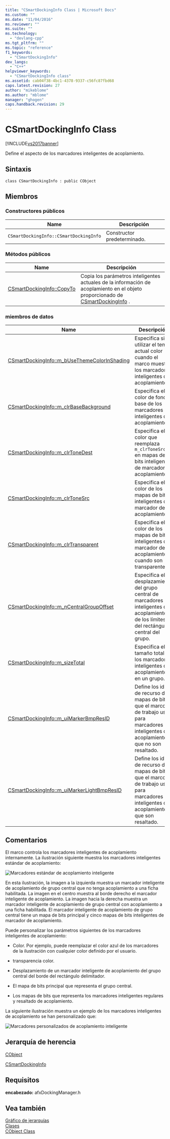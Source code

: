 ```yaml
---
title: "CSmartDockingInfo Class | Microsoft Docs"
ms.custom: ""
ms.date: "11/04/2016"
ms.reviewer: ""
ms.suite: ""
ms.technology: 
  - "devlang-cpp"
ms.tgt_pltfrm: ""
ms.topic: "reference"
f1_keywords: 
  - "CSmartDockingInfo"
dev_langs: 
  - "C++"
helpviewer_keywords: 
  - "CSmartDockingInfo class"
ms.assetid: cab04f38-4bc1-4378-9337-c56fc87fbd68
caps.latest.revision: 27
author: "mikeblome"
ms.author: "mblome"
manager: "ghogen"
caps.handback.revision: 29
---
```

# CSmartDockingInfo Class
[!INCLUDE[vs2017banner](../../assembler/inline/includes/vs2017banner.md)]

Define el aspecto de los marcadores inteligentes de acoplamiento.  
  
## Sintaxis  
  
```  
class CSmartDockingInfo : public CObject  
```  
  
## Miembros  
  
### Constructores públicos  
  
|Name|Descripción|  
|----------|-----------------|  
|`CSmartDockingInfo::CSmartDockingInfo`|Constructor predeterminado.|  
  
### Métodos públicos  
  
|Name|Descripción|  
|----------|-----------------|  
|[CSmartDockingInfo::CopyTo](../Topic/CSmartDockingInfo::CopyTo.md)|Copia los parámetros inteligentes actuales de la información de acoplamiento en el objeto proporcionado de [CSmartDockingInfo](../../mfc/reference/csmartdockinginfo-class.md) .|  
  
### miembros de datos  
  
|Name|Descripción|  
|----------|-----------------|  
|[CSmartDockingInfo::m\_bUseThemeColorInShading](../Topic/CSmartDockingInfo::m_bUseThemeColorInShading.md)|Especifica si utilizar el tema actual color cuando el marco muestra los marcadores inteligentes de acoplamiento.|  
|[CSmartDockingInfo::m\_clrBaseBackground](../Topic/CSmartDockingInfo::m_clrBaseBackground.md)|Especifica el color de fondo base de los marcadores inteligentes de acoplamiento.|  
|[CSmartDockingInfo::m\_clrToneDest](../Topic/CSmartDockingInfo::m_clrToneDest.md)|Especifica el color que reemplaza `m_clrToneSrc` en mapas de bits inteligentes de marcador de acoplamiento.|  
|[CSmartDockingInfo::m\_clrToneSrc](../Topic/CSmartDockingInfo::m_clrToneSrc.md)|Especifica el color de los mapas de bits inteligentes de marcador de acoplamiento.|  
|[CSmartDockingInfo::m\_clrTransparent](../Topic/CSmartDockingInfo::m_clrTransparent.md)|Especifica el color de los mapas de bits inteligentes de marcador de acoplamiento cuando son transparentes.|  
|[CSmartDockingInfo::m\_nCentralGroupOffset](../Topic/CSmartDockingInfo::m_nCentralGroupOffset.md)|Especifica el desplazamiento del grupo central de marcadores inteligentes de acoplamiento de los límites del rectángulo central del grupo.|  
|[CSmartDockingInfo::m\_sizeTotal](../Topic/CSmartDockingInfo::m_sizeTotal.md)|Especifica el tamaño total de los marcadores inteligentes de acoplamiento en un grupo.|  
|[CSmartDockingInfo::m\_uiMarkerBmpResID](../Topic/CSmartDockingInfo::m_uiMarkerBmpResID.md)|Define los id. de recurso de mapas de bits que el marco de trabajo usa para marcadores inteligentes de acoplamiento que no son resaltado.|  
|[CSmartDockingInfo::m\_uiMarkerLightBmpResID](../Topic/CSmartDockingInfo::m_uiMarkerLightBmpResID.md)|Define los id. de recurso de mapas de bits que el marco de trabajo usa para marcadores inteligentes de acoplamiento que son resaltado.|  
  
## Comentarios  
 El marco controla los marcadores inteligentes de acoplamiento internamente.  La ilustración siguiente muestra los marcadores inteligentes estándar de acoplamiento:  
  
 ![Marcadores estándar de acoplamiento inteligente](../../mfc/reference/media/nextsdmarkers.png "nextSDmarkers")  
  
 En esta ilustración, la imagen a la izquierda muestra un marcador inteligente de acoplamiento de grupo central que no tenga acoplamiento a una ficha habilitada.  La imagen en el centro muestra al borde derecho el marcador inteligente de acoplamiento.  La imagen hacia la derecha muestra un marcador inteligente de acoplamiento de grupo central con acoplamiento a una ficha habilitada.  El marcador inteligente de acoplamiento de grupo central tiene un mapa de bits principal y cinco mapas de bits inteligentes de marcador de acoplamiento.  
  
 Puede personalizar los parámetros siguientes de los marcadores inteligentes de acoplamiento:  
  
-   Color.  Por ejemplo, puede reemplazar el color azul de los marcadores de la ilustración con cualquier color definido por el usuario.  
  
-   transparencia color.  
  
-   Desplazamiento de un marcador inteligente de acoplamiento del grupo central del borde del rectángulo delimitador.  
  
-   El mapa de bits principal que representa el grupo central.  
  
-   Los mapas de bits que representa los marcadores inteligentes regulares y resaltado de acoplamiento.  
  
 La siguiente ilustración muestra un ejemplo de los marcadores inteligentes de acoplamiento se han personalizado que:  
  
 ![Marcadores personalizados de acoplamiento inteligente](../../mfc/reference/media/nextsdmarkerscustom.png "nextSDmarkersCustom")  
  
## Jerarquía de herencia  
 [CObject](../../mfc/reference/cobject-class.md)  
  
 [CSmartDockingInfo](../../mfc/reference/csmartdockinginfo-class.md)  
  
## Requisitos  
 **encabezado:** afxDockingManager.h  
  
## Vea también  
 [Gráfico de jerarquías](../../mfc/hierarchy-chart.md)   
 [Clases](../../mfc/reference/mfc-classes.md)   
 [CObject Class](../../mfc/reference/cobject-class.md)